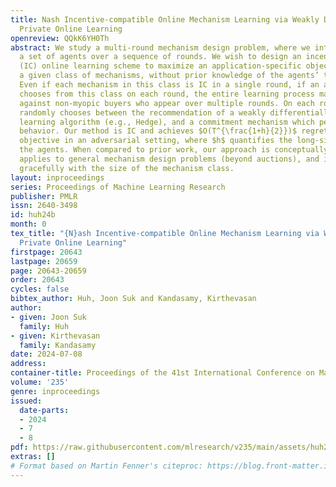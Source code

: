 ```yaml
---
title: Nash Incentive-compatible Online Mechanism Learning via Weakly Differentially
  Private Online Learning
openreview: QQkK6YH0Th
abstract: We study a multi-round mechanism design problem, where we interact with
  a set of agents over a sequence of rounds. We wish to design an incentive-compatible
  (IC) online learning scheme to maximize an application-specific objective within
  a given class of mechanisms, without prior knowledge of the agents’ type distributions.
  Even if each mechanism in this class is IC in a single round, if an algorithm naively
  chooses from this class on each round, the entire learning process may not be IC
  against non-myopic buyers who appear over multiple rounds. On each round, our method
  randomly chooses between the recommendation of a weakly differentially private online
  learning algorithm (e.g., Hedge), and a commitment mechanism which penalizes non-truthful
  behavior. Our method is IC and achieves $O(T^{\frac{1+h}{2}})$ regret for the application-specific
  objective in an adversarial setting, where $h$ quantifies the long-sightedness of
  the agents. When compared to prior work, our approach is conceptually simpler, it
  applies to general mechanism design problems (beyond auctions), and its regret scales
  gracefully with the size of the mechanism class.
layout: inproceedings
series: Proceedings of Machine Learning Research
publisher: PMLR
issn: 2640-3498
id: huh24b
month: 0
tex_title: "{N}ash Incentive-compatible Online Mechanism Learning via Weakly Differentially
  Private Online Learning"
firstpage: 20643
lastpage: 20659
page: 20643-20659
order: 20643
cycles: false
bibtex_author: Huh, Joon Suk and Kandasamy, Kirthevasan
author:
- given: Joon Suk
  family: Huh
- given: Kirthevasan
  family: Kandasamy
date: 2024-07-08
address:
container-title: Proceedings of the 41st International Conference on Machine Learning
volume: '235'
genre: inproceedings
issued:
  date-parts:
  - 2024
  - 7
  - 8
pdf: https://raw.githubusercontent.com/mlresearch/v235/main/assets/huh24b/huh24b.pdf
extras: []
# Format based on Martin Fenner's citeproc: https://blog.front-matter.io/posts/citeproc-yaml-for-bibliographies/
---
```

